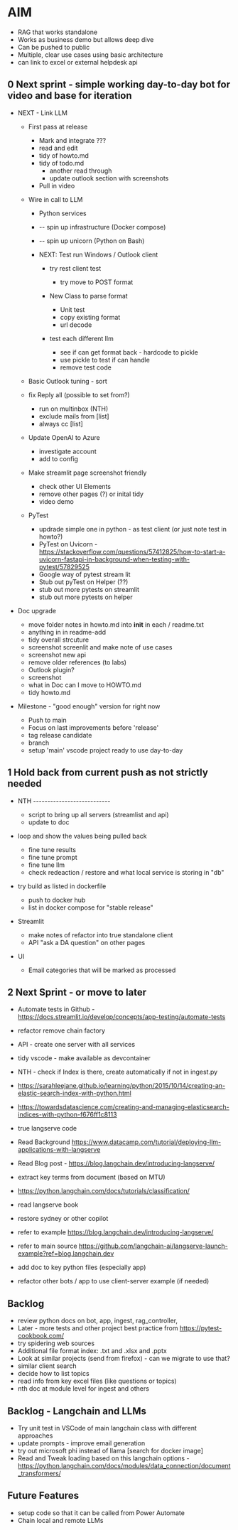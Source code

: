 # AIM

* RAG that works standalone
* Works as business demo but allows deep dive
* Can be pushed to public
* Multiple, clear use cases using basic architecture
* can link to excel or external helpdesk api

## 0 Next sprint - simple working day-to-day bot for video and base for iteration

* NEXT - Link LLM


  * First pass at release
    * Mark and integrate ???
	* read and edit
	* tidy of howto.md
	* tidy of todo.md
	  * another read through
	  * update outlook section with screenshots
	* Pull in video
  
  * Wire in call to LLM
    * Python services
    * -- spin up infrastructure (Docker compose)
    * -- spin up unicorn (Python on Bash)

    * NEXT: Test run Windows / Outlook client
      * try rest client test 
        * try move to POST format
      * New Class to parse format
        * Unit test
        * copy existing format  
        * url decode
      
      * test each different llm
        * see if can get format back - hardcode to pickle
        * use pickle to test if can handle
        * remove test code

  * Basic Outlook tuning - sort
  * fix Reply all (possible to set from?)
    * run on multinbox (NTH)
    * exclude mails from [list]
    * always cc [list]

  * Update OpenAI to Azure
   	* investigate account
   	* add to config

  * Make streamlit page screenshot friendly
    * check other UI Elements
    * remove other pages (?) or inital tidy
    * video demo

  * PyTest
    * updrade simple one in python - as test client (or just note test in howto?)
    * PyTest on Uvicorn - <https://stackoverflow.com/questions/57412825/how-to-start-a-uvicorn-fastapi-in-background-when-testing-with-pytest/57829525>
    * Google way of pytest stream lit
    * Stub out pyTest on Helper (??)
    * stub out more pytests on streamlit
    * stub out more pytests on helper

* Doc upgrade
  * move folder notes in howto.md into __init__ in each / readme.txt
  * anything in in readme-add
  * tidy overall strcuture
  * screenshot screenlit and make note of use cases
  * screenshot new api
  * remove older references (to labs)
  * Outlook plugin?
  * screenshot
  * what in Doc can I move to HOWTO.md
  * tidy howto.md

* Milestone - "good enough" version for right now
  * Push to main
  * Focus on last improvements before 'release'
  * tag release candidate
  * branch
  * setup 'main' vscode project ready to use day-to-day

## 1 Hold back from current push as not strictly needed

* NTH ---------------------------
  * script to bring up all servers (streamlist and api)
  * update to doc

* loop and show the values being pulled back
  * fine tune results
  * fine tune prompt
  * fine tune llm
  * check redeaction / restore and what local service is storing in "db"

* try build as listed in dockerfile
  * push to docker hub
  * list in docker compose for "stable release"

* Streamlit
  * make notes of refactor into true standalone client
  * API "ask a DA question" on other pages

* UI
  * Email categories that will be marked as processed

## 2 Next Sprint - or move to later

* Automate tests in Github - <https://docs.streamlit.io/develop/concepts/app-testing/automate-tests>

* refactor remove chain factory
* API - create one server with all services
* tidy vscode - make available as devcontainer

* NTH - check if Index is there, create automatically if not in ingest.py
* <https://sarahleejane.github.io/learning/python/2015/10/14/creating-an-elastic-search-index-with-python.html>
* <https://towardsdatascience.com/creating-and-managing-elasticsearch-indices-with-python-f676ff1c8113>

* true langserve code
* Read Background <https://www.datacamp.com/tutorial/deploying-llm-applications-with-langserve>
* Read  Blog post - <https://blog.langchain.dev/introducing-langserve/>

* extract key terms from document (based on MTU)
* <https://python.langchain.com/docs/tutorials/classification/>

* read langserve book
* restore sydney or other copilot

* refer to example <https://blog.langchain.dev/introducing-langserve/>
* refer to main source <https://github.com/langchain-ai/langserve-launch-example?ref=blog.langchain.dev>
* add doc to key python files (especially app)

* refactor other bots / app to use client-server example (if needed)

## Backlog

* review python docs on bot, app, ingest, rag_controller,
* Later - more tests and other project best practice from <https://pytest-cookbook.com/>
* try spidering web sources
* Additional file format index: .txt and .xlsx and .pptx
* Look at similar projects (send from firefox) - can we migrate to use that?
* similar client search
* decide how to list topics
* read info from key excel files (like questions or topics)
* nth doc at module level for ingest and others

## Backlog - Langchain and LLMs

* Try unit test in VSCode of main langchain class with different approaches
* update prompts - improve email generation
* try out microsoft phi instead of llama [search for docker image]
* Read and Tweak loading based on this langchain options -<https://python.langchain.com/docs/modules/data_connection/document_transformers/>

## Future Features

* setup code so that it can be called from Power Automate
* Chain local and remote LLMs
